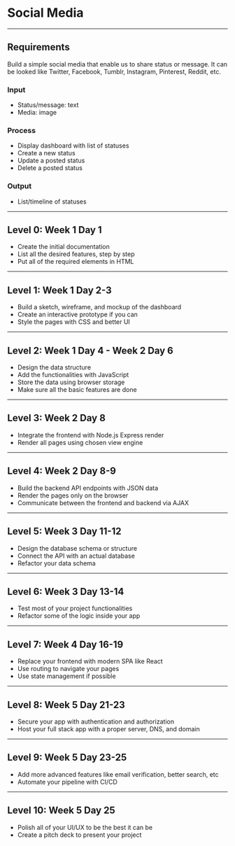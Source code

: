 # Social Media

--------------------------------------------------------------------------------

## Requirements

Build a simple social media that enable us to share status or message. It can be looked like Twitter, Facebook, Tumblr, Instagram, Pinterest, Reddit, etc.

### Input

- Status/message: text
- Media: image

### Process

- Display dashboard with list of statuses
- Create a new status
- Update a posted status
- Delete a posted status

### Output

- List/timeline of statuses

--------------------------------------------------------------------------------

## Level 0: Week 1 Day 1

- Create the initial documentation
- List all the desired features, step by step
- Put all of the required elements in HTML

--------------------------------------------------------------------------------

## Level 1: Week 1 Day 2-3

- Build a sketch, wireframe, and mockup of the dashboard
- Create an interactive prototype if you can
- Style the pages with CSS and better UI

--------------------------------------------------------------------------------

## Level 2: Week 1 Day 4 - Week 2 Day 6

- Design the data structure
- Add the functionalities with JavaScript
- Store the data using browser storage
- Make sure all the basic features are done

--------------------------------------------------------------------------------

## Level 3: Week 2 Day 8

- Integrate the frontend with Node.js Express render
- Render all pages using chosen view engine

--------------------------------------------------------------------------------

## Level 4: Week 2 Day 8-9

- Build the backend API endpoints with JSON data
- Render the pages only on the browser
- Communicate between the frontend and backend via AJAX

--------------------------------------------------------------------------------

## Level 5: Week 3 Day 11-12

- Design the database schema or structure
- Connect the API with an actual database
- Refactor your data schema

--------------------------------------------------------------------------------

## Level 6: Week 3 Day 13-14

- Test most of your project functionalities
- Refactor some of the logic inside your app

--------------------------------------------------------------------------------

## Level 7: Week 4 Day 16-19

- Replace your frontend with modern SPA like React
- Use routing to navigate your pages
- Use state management if possible

--------------------------------------------------------------------------------

## Level 8: Week 5 Day 21-23

- Secure your app with authentication and authorization
- Host your full stack app with a proper server, DNS, and domain

--------------------------------------------------------------------------------

## Level 9: Week 5 Day 23-25

- Add more advanced features like email verification, better search, etc
- Automate your pipeline with CI/CD

--------------------------------------------------------------------------------

## Level 10: Week 5 Day 25

- Polish all of your UI/UX to be the best it can be
- Create a pitch deck to present your project
